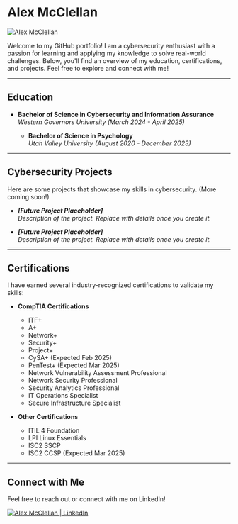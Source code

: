 # Alex McClellan

![Alex McClellan](profile.jpg) <!-- Replace "profile.jpg" with the actual file name -->

Welcome to my GitHub portfolio! I am a cybersecurity enthusiast with a passion for learning and applying my knowledge to solve real-world challenges. Below, you'll find an overview of my education, certifications, and projects. Feel free to explore and connect with me!

---

## Education

- **Bachelor of Science in Cybersecurity and Information Assurance**  
  *Western Governors University (March 2024 - April 2025)*  

  - **Bachelor of Science in Psychology**  
  *Utah Valley University (August 2020 - December 2023)*  

---

## Cybersecurity Projects

Here are some projects that showcase my skills in cybersecurity. (More coming soon!)

- _**[Future Project Placeholder]**_  
  _Description of the project. Replace with details once you create it._

- _**[Future Project Placeholder]**_  
  _Description of the project. Replace with details once you create it._

---

## Certifications

I have earned several industry-recognized certifications to validate my skills:

- **CompTIA Certifications**  
  - ITF+  
  - A+  
  - Network+  
  - Security+  
  - Project+  
  - CySA+ (Expected Feb 2025)  
  - PenTest+ (Expected Mar 2025)  
  - Network Vulnerability Assessment Professional  
  - Network Security Professional  
  - Security Analytics Professional  
  - IT Operations Specialist  
  - Secure Infrastructure Specialist  

- **Other Certifications**  
  - ITIL 4 Foundation  
  - LPI Linux Essentials  
  - ISC2 SSCP  
  - ISC2 CCSP (Expected Mar 2025)  

---

## Connect with Me

Feel free to reach out or connect with me on LinkedIn!

[![Alex McClellan | LinkedIn](https://cdn.jsdelivr.net/npm/simple-icons@v3/icons/linkedin.svg)][linkedin]

[linkedin]: https://www.linkedin.com/in/alexandermcclellan/
